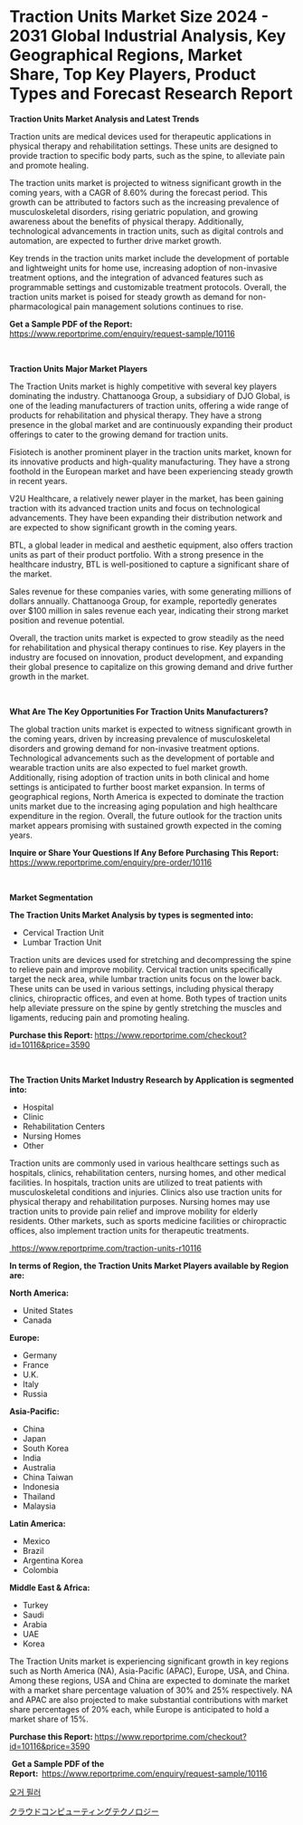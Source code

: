 <p><h1>Traction Units Market Size 2024 - 2031 Global Industrial Analysis, Key Geographical Regions, Market Share, Top Key Players, Product Types and Forecast Research Report</h1></p><p><strong>Traction Units Market Analysis and Latest Trends</strong></p>
<p><p>Traction units are medical devices used for therapeutic applications in physical therapy and rehabilitation settings. These units are designed to provide traction to specific body parts, such as the spine, to alleviate pain and promote healing.</p><p>The traction units market is projected to witness significant growth in the coming years, with a CAGR of 8.60% during the forecast period. This growth can be attributed to factors such as the increasing prevalence of musculoskeletal disorders, rising geriatric population, and growing awareness about the benefits of physical therapy. Additionally, technological advancements in traction units, such as digital controls and automation, are expected to further drive market growth.</p><p>Key trends in the traction units market include the development of portable and lightweight units for home use, increasing adoption of non-invasive treatment options, and the integration of advanced features such as programmable settings and customizable treatment protocols. Overall, the traction units market is poised for steady growth as demand for non-pharmacological pain management solutions continues to rise.</p></p>
<p><strong>Get a Sample PDF of the Report:&nbsp;</strong> <a href="https://www.reportprime.com/enquiry/request-sample/10116">https://www.reportprime.com/enquiry/request-sample/10116</a></p>
<p>&nbsp;</p>
<p><strong>Traction Units Major Market Players</strong></p>
<p><p>The Traction Units market is highly competitive with several key players dominating the industry. Chattanooga Group, a subsidiary of DJO Global, is one of the leading manufacturers of traction units, offering a wide range of products for rehabilitation and physical therapy. They have a strong presence in the global market and are continuously expanding their product offerings to cater to the growing demand for traction units.</p><p>Fisiotech is another prominent player in the traction units market, known for its innovative products and high-quality manufacturing. They have a strong foothold in the European market and have been experiencing steady growth in recent years.</p><p>V2U Healthcare, a relatively newer player in the market, has been gaining traction with its advanced traction units and focus on technological advancements. They have been expanding their distribution network and are expected to show significant growth in the coming years.</p><p>BTL, a global leader in medical and aesthetic equipment, also offers traction units as part of their product portfolio. With a strong presence in the healthcare industry, BTL is well-positioned to capture a significant share of the market.</p><p>Sales revenue for these companies varies, with some generating millions of dollars annually. Chattanooga Group, for example, reportedly generates over $100 million in sales revenue each year, indicating their strong market position and revenue potential.</p><p>Overall, the traction units market is expected to grow steadily as the need for rehabilitation and physical therapy continues to rise. Key players in the industry are focused on innovation, product development, and expanding their global presence to capitalize on this growing demand and drive further growth in the market.</p></p>
<p>&nbsp;</p>
<p><strong>What Are The Key Opportunities For Traction Units Manufacturers?</strong></p>
<p><p>The global traction units market is expected to witness significant growth in the coming years, driven by increasing prevalence of musculoskeletal disorders and growing demand for non-invasive treatment options. Technological advancements such as the development of portable and wearable traction units are also expected to fuel market growth. Additionally, rising adoption of traction units in both clinical and home settings is anticipated to further boost market expansion. In terms of geographical regions, North America is expected to dominate the traction units market due to the increasing aging population and high healthcare expenditure in the region. Overall, the future outlook for the traction units market appears promising with sustained growth expected in the coming years.</p></p>
<p><strong>Inquire or Share Your Questions If Any Before Purchasing This Report:</strong> <a href="https://www.reportprime.com/enquiry/pre-order/10116">https://www.reportprime.com/enquiry/pre-order/10116</a></p>
<p>&nbsp;</p>
<p><strong>Market Segmentation</strong></p>
<p><strong>The Traction Units Market Analysis by types is segmented into:</strong></p>
<p><ul><li>Cervical Traction Unit</li><li>Lumbar Traction Unit</li></ul></p>
<p><p>Traction units are devices used for stretching and decompressing the spine to relieve pain and improve mobility. Cervical traction units specifically target the neck area, while lumbar traction units focus on the lower back. These units can be used in various settings, including physical therapy clinics, chiropractic offices, and even at home. Both types of traction units help alleviate pressure on the spine by gently stretching the muscles and ligaments, reducing pain and promoting healing.</p></p>
<p><strong>Purchase this Report:&nbsp;</strong><a href="https://www.reportprime.com/checkout?id=10116&price=3590">https://www.reportprime.com/checkout?id=10116&price=3590</a></p>
<p>&nbsp;</p>
<p><strong>The Traction Units Market Industry Research by Application is segmented into:</strong></p>
<p><ul><li>Hospital</li><li>Clinic</li><li>Rehabilitation Centers</li><li>Nursing Homes</li><li>Other</li></ul></p>
<p><p>Traction units are commonly used in various healthcare settings such as hospitals, clinics, rehabilitation centers, nursing homes, and other medical facilities. In hospitals, traction units are utilized to treat patients with musculoskeletal conditions and injuries. Clinics also use traction units for physical therapy and rehabilitation purposes. Nursing homes may use traction units to provide pain relief and improve mobility for elderly residents. Other markets, such as sports medicine facilities or chiropractic offices, also implement traction units for therapeutic treatments.</p></p>
<p><a href="https://www.reportprime.com/traction-units-r10116">&nbsp;https://www.reportprime.com/traction-units-r10116</a></p>
<p><strong>In terms of Region, the Traction Units Market Players available by Region are:</strong></p>
<p>
    <p> <strong> North America: </strong>
        <ul>
            <li>United States</li>
            <li>Canada</li>
        </ul>
        </p> 
    <p> <strong> Europe: </strong>
        <ul>
            <li>Germany</li>
            <li>France</li>
            <li>U.K.</li>
            <li>Italy</li>
            <li>Russia</li>
        </ul>
        </p> 
    <p> <strong> Asia-Pacific: </strong>
        <ul>
            <li>China</li>
            <li>Japan</li>
            <li>South Korea</li>
            <li>India</li>
            <li>Australia</li>
            <li>China Taiwan</li>
            <li>Indonesia</li>
            <li>Thailand</li>
            <li>Malaysia</li>
        </ul>
        </p> 
    <p> <strong> Latin America: </strong>
        <ul>
            <li>Mexico</li>
            <li>Brazil</li>
            <li>Argentina Korea</li>
            <li>Colombia</li>
        </ul>
        </p> 
    <p> <strong> Middle East & Africa: </strong>
        <ul>
            <li>Turkey</li>
            <li>Saudi</li>
            <li>Arabia</li>
            <li>UAE</li>
            <li>Korea</li>
        </ul>
    </p>
    </p>
<p><p>The Traction Units market is experiencing significant growth in key regions such as North America (NA), Asia-Pacific (APAC), Europe, USA, and China. Among these regions, USA and China are expected to dominate the market with a market share percentage valuation of 30% and 25% respectively. NA and APAC are also projected to make substantial contributions with market share percentages of 20% each, while Europe is anticipated to hold a market share of 15%.</p></p>
<p><strong>Purchase this Report: </strong><a href="https://www.reportprime.com/checkout?id=10116&price=3590">https://www.reportprime.com/checkout?id=10116&price=3590</a></p>
<p>&nbsp;<strong>Get a Sample PDF of the Report:&nbsp;&nbsp;</strong><a href="https://www.reportprime.com/enquiry/request-sample/10116">https://www.reportprime.com/enquiry/request-sample/10116</a></p>
<p><strong></strong></p>
<p><p><a href="https://github.com/lzrvbyqzftro57/Market-Research-Report-List-1/blob/main/534616321686.md">오거 필러</a></p><p><a href="https://github.com/oqxogxyvqe90775/Market-Research-Report-List-1/blob/main/258064423924.md">クラウドコンピューティングテクノロジー</a></p></p>